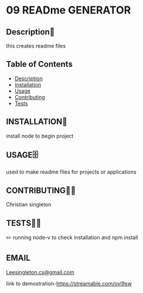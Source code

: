  # 09 READme GENERATOR



  ## Description📝
 this creates readme files

 ## Table of Contents
- [Description](#DESCRIPTION)
- [Installation](#INSTALLATION)
- [Usage](#USAGE)
- [Contributing](#CONTRIBUTING)
- [Tests](#TESTS)



## INSTALLATION🔄
install node to begin project

## USAGE🗄️
 used to make readme files for projects or applications

 

## CONTRIBUTING👨‍🏫
 Christian singleton

## TESTS🧪🧪
✏️ running node-v to check installation and npm install

## EMAIL
Leesingleton.cs@gmail.com
    
link to demostration-https://streamable.com/ovl9sw

